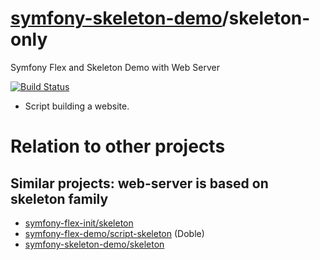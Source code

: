 # [symfony-skeleton-demo](https://symfony-skeleton-demo.github.io)/skeleton-only
Symfony Flex and Skeleton Demo with Web Server

[![Build Status](https://travis-ci.org/symfony-skeleton-demo/web-server.svg?branch=master)](https://travis-ci.org/symfony-skeleton-demo/web-server)

* Script building a website.

# Relation to other projects
## Similar projects: web-server is based on skeleton family
* [symfony-flex-init/skeleton](https://github.com/symfony-flex-init/skeleton)
* [symfony-flex-demo/script-skeleton](https://github.com/symfony-flex-demo/script-skeleton) (Doble)
* [symfony-skeleton-demo/skeleton](https://github.com/symfony-skeleton-demo/skeleton)
